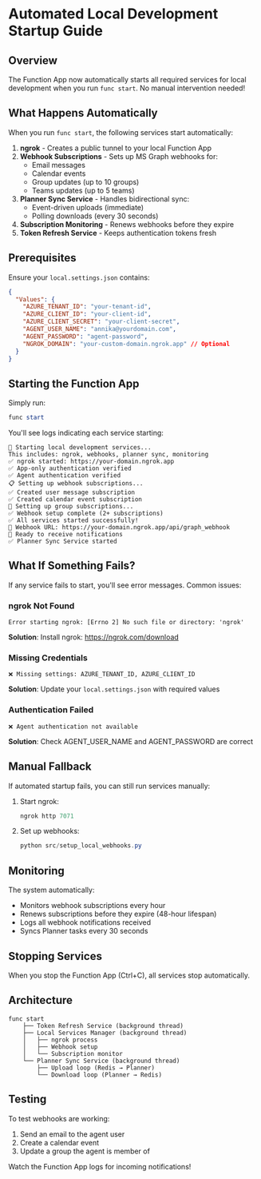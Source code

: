 # Automated Local Development Startup Guide

## Overview

The Function App now automatically starts all required services for local development when you run `func start`. No manual intervention needed!

## What Happens Automatically

When you run `func start`, the following services start automatically:

1. **ngrok** - Creates a public tunnel to your local Function App
2. **Webhook Subscriptions** - Sets up MS Graph webhooks for:
   - Email messages
   - Calendar events  
   - Group updates (up to 10 groups)
   - Teams updates (up to 5 teams)
3. **Planner Sync Service** - Handles bidirectional sync:
   - Event-driven uploads (immediate)
   - Polling downloads (every 30 seconds)
4. **Subscription Monitoring** - Renews webhooks before they expire
5. **Token Refresh Service** - Keeps authentication tokens fresh

## Prerequisites

Ensure your `local.settings.json` contains:

```json
{
  "Values": {
    "AZURE_TENANT_ID": "your-tenant-id",
    "AZURE_CLIENT_ID": "your-client-id", 
    "AZURE_CLIENT_SECRET": "your-client-secret",
    "AGENT_USER_NAME": "annika@yourdomain.com",
    "AGENT_PASSWORD": "agent-password",
    "NGROK_DOMAIN": "your-custom-domain.ngrok.app" // Optional
  }
}
```

## Starting the Function App

Simply run:

```powershell
func start
```

You'll see logs indicating each service starting:

```
🚀 Starting local development services...
This includes: ngrok, webhooks, planner sync, monitoring
✅ ngrok started: https://your-domain.ngrok.app
✅ App-only authentication verified
✅ Agent authentication verified
📋 Setting up webhook subscriptions...
✅ Created user message subscription
✅ Created calendar event subscription
👥 Setting up group subscriptions...
✅ Webhook setup complete (2+ subscriptions)
✅ All services started successfully!
📡 Webhook URL: https://your-domain.ngrok.app/api/graph_webhook
🔔 Ready to receive notifications
✅ Planner Sync Service started
```

## What If Something Fails?

If any service fails to start, you'll see error messages. Common issues:

### ngrok Not Found
```
Error starting ngrok: [Errno 2] No such file or directory: 'ngrok'
```
**Solution**: Install ngrok: https://ngrok.com/download

### Missing Credentials
```
❌ Missing settings: AZURE_TENANT_ID, AZURE_CLIENT_ID
```
**Solution**: Update your `local.settings.json` with required values

### Authentication Failed
```
❌ Agent authentication not available
```
**Solution**: Check AGENT_USER_NAME and AGENT_PASSWORD are correct

## Manual Fallback

If automated startup fails, you can still run services manually:

1. Start ngrok:
   ```powershell
   ngrok http 7071
   ```

2. Set up webhooks:
   ```powershell
   python src/setup_local_webhooks.py
   ```

## Monitoring

The system automatically:
- Monitors webhook subscriptions every hour
- Renews subscriptions before they expire (48-hour lifespan)
- Logs all webhook notifications received
- Syncs Planner tasks every 30 seconds

## Stopping Services

When you stop the Function App (Ctrl+C), all services stop automatically.

## Architecture

```
func start
    ├── Token Refresh Service (background thread)
    ├── Local Services Manager (background thread)
    │   ├── ngrok process
    │   ├── Webhook setup
    │   └── Subscription monitor
    └── Planner Sync Service (background thread)
        ├── Upload loop (Redis → Planner)
        └── Download loop (Planner → Redis)
```

## Testing

To test webhooks are working:

1. Send an email to the agent user
2. Create a calendar event
3. Update a group the agent is member of

Watch the Function App logs for incoming notifications! 